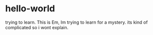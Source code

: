 # hello-world
trying to learn.
This is Em, Im trying to learn for a mystery.
its kind of complicated so i wont explain.
